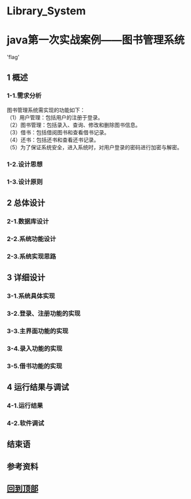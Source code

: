 # Library_System
# java第一次实战案例——图书管理系统

'flag'
## 1 概述
### 1-1.需求分析
 图书管理系统需实现的功能如下：  
（1）用户管理：包括用户的注册于登录。  
（2）图书管理：包括录入、查询、修改和删除图书信息。  
（3）借书：包括借阅图书和查看借书记录。  
（4）还书：包括还书和查看还书记录。  
（5）为了保证系统安全，进入系统时，对用户登录的密码进行加密与解密。  
### 1-2.设计思想
### 1-3.设计原则

## 2 总体设计
### 2-1.数据库设计
### 2-2.系统功能设计
### 2-3.系统实现思路

## 3 详细设计
### 3-1.系统具体实现
### 3-2.登录、注册功能的实现
### 3-3.主界面功能的实现
### 3-4.录入功能的实现
### 3-5.借书功能的实现

## 4 运行结果与调试
### 4-1.运行结果
### 4-2.软件调试

## 结束语

## 参考资料

## [回到顶部](#readme)
